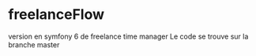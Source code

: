# freelanceFlow
version en symfony 6 de freelance time manager
Le code se trouve sur la branche master
